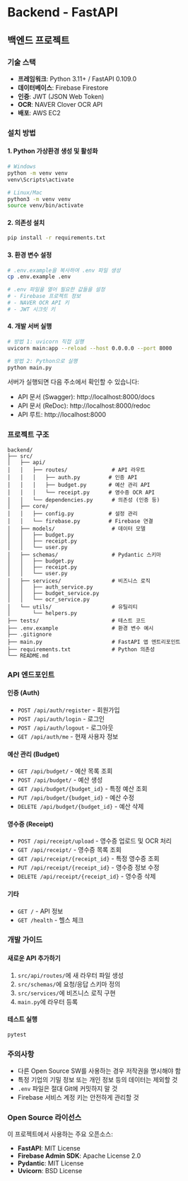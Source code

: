 # Backend - FastAPI

## 백엔드 프로젝트

### 기술 스택
- **프레임워크**: Python 3.11+ / FastAPI 0.109.0
- **데이터베이스**: Firebase Firestore
- **인증**: JWT (JSON Web Token)
- **OCR**: NAVER Clover OCR API
- **배포**: AWS EC2

### 설치 방법

#### 1. Python 가상환경 생성 및 활성화
```bash
# Windows
python -m venv venv
venv\Scripts\activate

# Linux/Mac
python3 -m venv venv
source venv/bin/activate
```

#### 2. 의존성 설치
```bash
pip install -r requirements.txt
```

#### 3. 환경 변수 설정
```bash
# .env.example을 복사하여 .env 파일 생성
cp .env.example .env

# .env 파일을 열어 필요한 값들을 설정
# - Firebase 프로젝트 정보
# - NAVER OCR API 키
# - JWT 시크릿 키
```

#### 4. 개발 서버 실행
```bash
# 방법 1: uvicorn 직접 실행
uvicorn main:app --reload --host 0.0.0.0 --port 8000

# 방법 2: Python으로 실행
python main.py
```

서버가 실행되면 다음 주소에서 확인할 수 있습니다:
- API 문서 (Swagger): http://localhost:8000/docs
- API 문서 (ReDoc): http://localhost:8000/redoc
- API 루트: http://localhost:8000

### 프로젝트 구조
```
backend/
├── src/
│   ├── api/
│   │   ├── routes/              # API 라우트
│   │   │   ├── auth.py         # 인증 API
│   │   │   ├── budget.py       # 예산 관리 API
│   │   │   └── receipt.py      # 영수증 OCR API
│   │   └── dependencies.py      # 의존성 (인증 등)
│   ├── core/
│   │   ├── config.py           # 설정 관리
│   │   └── firebase.py         # Firebase 연결
│   ├── models/                  # 데이터 모델
│   │   ├── budget.py
│   │   ├── receipt.py
│   │   └── user.py
│   ├── schemas/                 # Pydantic 스키마
│   │   ├── budget.py
│   │   ├── receipt.py
│   │   └── user.py
│   ├── services/                # 비즈니스 로직
│   │   ├── auth_service.py
│   │   ├── budget_service.py
│   │   └── ocr_service.py
│   └── utils/                   # 유틸리티
│       └── helpers.py
├── tests/                       # 테스트 코드
├── .env.example                 # 환경 변수 예시
├── .gitignore
├── main.py                      # FastAPI 앱 엔트리포인트
├── requirements.txt             # Python 의존성
└── README.md
```

### API 엔드포인트

#### 인증 (Auth)
- `POST /api/auth/register` - 회원가입
- `POST /api/auth/login` - 로그인
- `POST /api/auth/logout` - 로그아웃
- `GET /api/auth/me` - 현재 사용자 정보

#### 예산 관리 (Budget)
- `GET /api/budget/` - 예산 목록 조회
- `POST /api/budget/` - 예산 생성
- `GET /api/budget/{budget_id}` - 특정 예산 조회
- `PUT /api/budget/{budget_id}` - 예산 수정
- `DELETE /api/budget/{budget_id}` - 예산 삭제

#### 영수증 (Receipt)
- `POST /api/receipt/upload` - 영수증 업로드 및 OCR 처리
- `GET /api/receipt/` - 영수증 목록 조회
- `GET /api/receipt/{receipt_id}` - 특정 영수증 조회
- `PUT /api/receipt/{receipt_id}` - 영수증 정보 수정
- `DELETE /api/receipt/{receipt_id}` - 영수증 삭제

#### 기타
- `GET /` - API 정보
- `GET /health` - 헬스 체크

### 개발 가이드

#### 새로운 API 추가하기
1. `src/api/routes/`에 새 라우터 파일 생성
2. `src/schemas/`에 요청/응답 스키마 정의
3. `src/services/`에 비즈니스 로직 구현
4. `main.py`에 라우터 등록

#### 테스트 실행
```bash
pytest
```

### 주의사항
- 다른 Open Source SW를 사용하는 경우 저작권을 명시해야 함
- 특정 기업의 기밀 정보 또는 개인 정보 등의 데이터는 제외할 것
- `.env` 파일은 절대 Git에 커밋하지 말 것
- Firebase 서비스 계정 키는 안전하게 관리할 것

### Open Source 라이선스
이 프로젝트에서 사용하는 주요 오픈소스:
- **FastAPI**: MIT License
- **Firebase Admin SDK**: Apache License 2.0
- **Pydantic**: MIT License
- **Uvicorn**: BSD License
